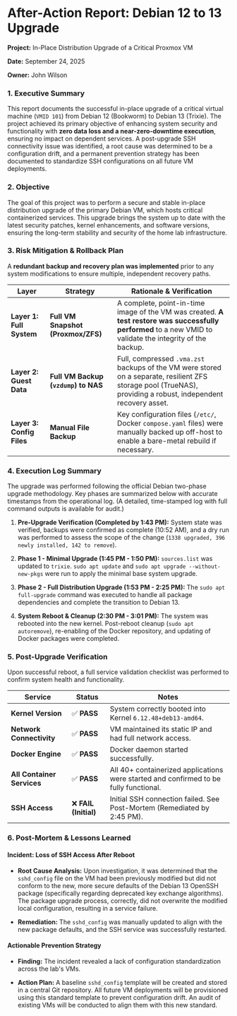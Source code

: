 # After-Action Report: Debian 12 to 13 Upgrade

**Project:** In-Place Distribution Upgrade of a Critical Proxmox VM

**Date:** September 24, 2025

**Owner:** John Wilson

### **1. Executive Summary**

This report documents the successful in-place upgrade of a critical virtual machine (`VMID 101`) from Debian 12 (Bookworm) to Debian 13 (Trixie). The project achieved its primary objective of enhancing system security and functionality with **zero data loss and a near-zero-downtime execution**, ensuring no impact on dependent services. A post-upgrade SSH connectivity issue was identified, a root cause was determined to be a configuration drift, and a permanent prevention strategy has been documented to standardize SSH configurations on all future VM deployments.

### **2. Objective**

The goal of this project was to perform a secure and stable in-place distribution upgrade of the primary Debian VM, which hosts critical containerized services. This upgrade brings the system up to date with the latest security patches, kernel enhancements, and software versions, ensuring the long-term stability and security of the home lab infrastructure.

### **3. Risk Mitigation & Rollback Plan**

A **redundant backup and recovery plan was implemented** prior to any system modifications to ensure multiple, independent recovery paths.

|Layer|Strategy|Rationale & Verification|
|---|---|---|
|**Layer 1: Full System**|**Full VM Snapshot (Proxmox/ZFS)**|A complete, point-in-time image of the VM was created. **A test restore was successfully performed** to a new VMID to validate the integrity of the backup.|
|**Layer 2: Guest Data**|**Full VM Backup (`vzdump`) to NAS**|Full, compressed `.vma.zst` backups of the VM were stored on a separate, resilient ZFS storage pool (TrueNAS), providing a robust, independent recovery asset.|
|**Layer 3: Config Files**|**Manual File Backup**|Key configuration files (`/etc/`, Docker `compose.yaml` files) were manually backed up off-host to enable a bare-metal rebuild if necessary.|

### **4. Execution Log Summary**

The upgrade was performed following the official Debian two-phase upgrade methodology. Key phases are summarized below with accurate timestamps from the operational log. (A detailed, time-stamped log with full command outputs is available for audit.)

1. **Pre-Upgrade Verification (Completed by 1:43 PM):** System state was verified, backups were confirmed as complete (10:52 AM), and a dry run was performed to assess the scope of the change (`1338 upgraded, 396 newly installed, 142 to remove`).
    
2. **Phase 1 - Minimal Upgrade (1:45 PM - 1:50 PM):** `sources.list` was updated to `trixie`. `sudo apt update` and `sudo apt upgrade --without-new-pkgs` were run to apply the minimal base system upgrade.
    
3. **Phase 2 - Full Distribution Upgrade (1:53 PM - 2:25 PM):** The `sudo apt full-upgrade` command was executed to handle all package dependencies and complete the transition to Debian 13.
    
4. **System Reboot & Cleanup (2:30 PM - 3:01 PM):** The system was rebooted into the new kernel. Post-reboot cleanup (`sudo apt autoremove`), re-enabling of the Docker repository, and updating of Docker packages were completed.
    

### **5. Post-Upgrade Verification**

Upon successful reboot, a full service validation checklist was performed to confirm system health and functionality.

|Service|Status|Notes|
|---|---|---|
|**Kernel Version**|✅ **PASS**|System correctly booted into Kernel `6.12.48+deb13-amd64`.|
|**Network Connectivity**|✅ **PASS**|VM maintained its static IP and had full network access.|
|**Docker Engine**|✅ **PASS**|Docker daemon started successfully.|
|**All Container Services**|✅ **PASS**|All 40+ containerized applications were started and confirmed to be fully functional.|
|**SSH Access**|❌ **FAIL (Initial)**|Initial SSH connection failed. See Post-Mortem (Remediated by 2:45 PM).|

### **6. Post-Mortem & Lessons Learned**

#### **Incident: Loss of SSH Access After Reboot**

- **Root Cause Analysis:** Upon investigation, it was determined that the `sshd_config` file on the VM had been previously modified but did not conform to the new, more secure defaults of the Debian 13 OpenSSH package (specifically regarding deprecated key exchange algorithms). The package upgrade process, correctly, did not overwrite the modified local configuration, resulting in a service failure.
    
- **Remediation:** The `sshd_config` was manually updated to align with the new package defaults, and the SSH service was successfully restarted.
    

#### **Actionable Prevention Strategy**

- **Finding:** The incident revealed a lack of configuration standardization across the lab's VMs.
    
- **Action Plan:** A baseline `sshd_config` template will be created and stored in a central Git repository. All future VM deployments will be provisioned using this standard template to prevent configuration drift. An audit of existing VMs will be conducted to align them with this new standard.
